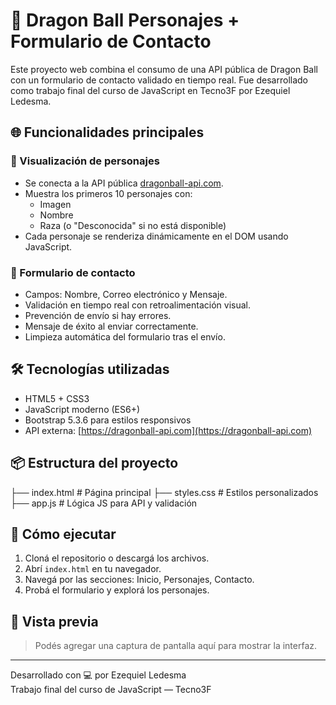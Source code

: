 # 🐉 Dragon Ball Personajes + Formulario de Contacto

Este proyecto web combina el consumo de una API pública de Dragon Ball con un formulario de contacto validado en tiempo real. Fue desarrollado como trabajo final del curso de JavaScript en Tecno3F por Ezequiel Ledesma.

## 🌐 Funcionalidades principales

### 🔸 Visualización de personajes
- Se conecta a la API pública [dragonball-api.com](https://dragonball-api.com/api/characters).
- Muestra los primeros 10 personajes con:
  - Imagen
  - Nombre
  - Raza (o "Desconocida" si no está disponible)
- Cada personaje se renderiza dinámicamente en el DOM usando JavaScript.

### 🔸 Formulario de contacto
- Campos: Nombre, Correo electrónico y Mensaje.
- Validación en tiempo real con retroalimentación visual.
- Prevención de envío si hay errores.
- Mensaje de éxito al enviar correctamente.
- Limpieza automática del formulario tras el envío.

## 🛠️ Tecnologías utilizadas

- HTML5 + CSS3
- JavaScript moderno (ES6+)
- Bootstrap 5.3.6 para estilos responsivos
- API externa: [https://dragonball-api.com](https://dragonball-api.com)

## 📦 Estructura del proyecto
├── index.html         # Página principal ├── styles.css         # Estilos personalizados ├── app.js             # Lógica JS para API y validación


## 🚀 Cómo ejecutar

1. Cloná el repositorio o descargá los archivos.
2. Abrí `index.html` en tu navegador.
3. Navegá por las secciones: Inicio, Personajes, Contacto.
4. Probá el formulario y explorá los personajes.

## 📸 Vista previa

> Podés agregar una captura de pantalla aquí para mostrar la interfaz.

---

Desarrollado con 💻 por Ezequiel Ledesma  
Trabajo final del curso de JavaScript — Tecno3F